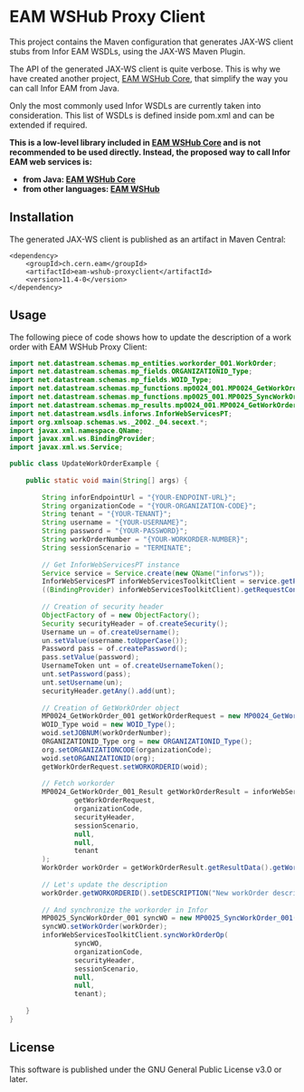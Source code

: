 # EAM WSHub Proxy Client
This project contains the Maven configuration that generates JAX-WS client stubs from Infor EAM WSDLs,
using the JAX-WS Maven Plugin.

The API of the generated JAX-WS client is quite verbose. This is why we have created another project, 
[EAM WSHub Core](https://github.com/cern-eam/eam-wshub-core), that simplify the way you can call Infor EAM from Java.

Only the most commonly used Infor WSDLs are currently taken into consideration. This list of WSDLs is defined inside pom.xml and can be extended if required.

**This is a low-level library included in [EAM WSHub Core](https://github.com/cern-eam/eam-wshub-core) 
and is not recommended to be used directly. Instead, the proposed way to call Infor EAM web services is:**
 - **from Java: [EAM WSHub Core](https://github.com/cern-eam/eam-wshub-core)**
 - **from other languages: [EAM WSHub](https://github.com/cern-eam/eam-wshub)**

## Installation
The generated JAX-WS client is published as an artifact in Maven Central:
```
<dependency>
    <groupId>ch.cern.eam</groupId>
    <artifactId>eam-wshub-proxyclient</artifactId>
    <version>11.4-0</version>
</dependency>
```

## Usage
The following piece of code shows how to update the description of a work order with EAM WSHub Proxy Client:
```java
import net.datastream.schemas.mp_entities.workorder_001.WorkOrder;
import net.datastream.schemas.mp_fields.ORGANIZATIONID_Type;
import net.datastream.schemas.mp_fields.WOID_Type;
import net.datastream.schemas.mp_functions.mp0024_001.MP0024_GetWorkOrder_001;
import net.datastream.schemas.mp_functions.mp0025_001.MP0025_SyncWorkOrder_001;
import net.datastream.schemas.mp_results.mp0024_001.MP0024_GetWorkOrder_001_Result;
import net.datastream.wsdls.inforws.InforWebServicesPT;
import org.xmlsoap.schemas.ws._2002._04.secext.*;
import javax.xml.namespace.QName;
import javax.xml.ws.BindingProvider;
import javax.xml.ws.Service;

public class UpdateWorkOrderExample {
    
    public static void main(String[] args) {
        
        String inforEndpointUrl = "{YOUR-ENDPOINT-URL}";
        String organizationCode = "{YOUR-ORGANIZATION-CODE}";
        String tenant = "{YOUR-TENANT}";
        String username = "{YOUR-USERNAME}";
        String password = "{YOUR-PASSWORD}";
        String workOrderNumber = "{YOUR-WORKORDER-NUMBER}";
        String sessionScenario = "TERMINATE";
        
        // Get InforWebServicesPT instance
        Service service = Service.create(new QName("inforws"));
        InforWebServicesPT inforWebServicesToolkitClient = service.getPort(InforWebServicesPT.class);
        ((BindingProvider) inforWebServicesToolkitClient).getRequestContext().put(BindingProvider.ENDPOINT_ADDRESS_PROPERTY, inforEndpointUrl);
        
        // Creation of security header
        ObjectFactory of = new ObjectFactory();
        Security securityHeader = of.createSecurity();
        Username un = of.createUsername();
        un.setValue(username.toUpperCase());
        Password pass = of.createPassword();
        pass.setValue(password);
        UsernameToken unt = of.createUsernameToken();
        unt.setPassword(pass);
        unt.setUsername(un);
        securityHeader.getAny().add(unt);
        
        // Creation of GetWorkOrder object
        MP0024_GetWorkOrder_001 getWorkOrderRequest = new MP0024_GetWorkOrder_001();
        WOID_Type woid = new WOID_Type();
        woid.setJOBNUM(workOrderNumber);
        ORGANIZATIONID_Type org = new ORGANIZATIONID_Type();
        org.setORGANIZATIONCODE(organizationCode);
        woid.setORGANIZATIONID(org);
        getWorkOrderRequest.setWORKORDERID(woid);
        
        // Fetch workorder
        MP0024_GetWorkOrder_001_Result getWorkOrderResult = inforWebServicesToolkitClient.getWorkOrderOp(
                getWorkOrderRequest,
                organizationCode,
                securityHeader,
                sessionScenario,
                null,
                null,
                tenant
        );
        WorkOrder workOrder = getWorkOrderResult.getResultData().getWorkOrder();
        
        // Let's update the description
        workOrder.getWORKORDERID().setDESCRIPTION("New workOrder description");
        
        // And synchronize the workorder in Infor
        MP0025_SyncWorkOrder_001 syncWO = new MP0025_SyncWorkOrder_001();
        syncWO.setWorkOrder(workOrder);
        inforWebServicesToolkitClient.syncWorkOrderOp(
                syncWO,
                organizationCode,
                securityHeader,
                sessionScenario,
                null,
                null,
                tenant);
        
    }
}
```

## License
This software is published under the GNU General Public License v3.0 or later.
